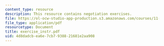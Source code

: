 ```yaml
---
content_type: resource
description: This resource contains negotiation exercises.
file: https://ol-ocw-studio-app-production.s3.amazonaws.com/courses/11-011-the-art-and-science-of-negotiation-spring-2006/4d8dadcbea6e7cb7938821681e2aa908_exercise_instr.pdf
file_type: application/pdf
resourcetype: Document
title: exercise_instr.pdf
uid: 4d8dadcb-ea6e-7cb7-9388-21681e2aa908
---
```

